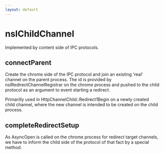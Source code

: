 ```yaml
---
layout: default
---
```


# nsIChildChannel #

Implemented by content side of IPC protocols.


## connectParent ##

Create the chrome side of the IPC protocol and join an existing 'real'
channel on the parent process.  The id is provided by
nsIRedirectChannelRegistrar on the chrome process and pushed to the child
protocol as an argument to event starting a redirect.

Primarilly used in HttpChannelChild::Redirect1Begin on a newly created
child channel, where the new channel is intended to be created on the
child process.


## completeRedirectSetup ##

As AsyncOpen is called on the chrome process for redirect target channels,
we have to inform the child side of the protocol of that fact by a special
method.

